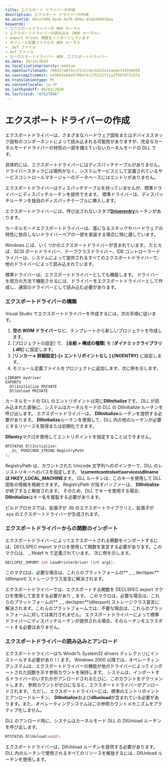 ```yaml
---
title: エクスポート ドライバーの作成
description: エクスポート ドライバーの作成
ms.assetid: 60ce7d0d-0eab-4af6-890a-45ab206816aa
keywords:
- エクスポートドライバーの WDK カーネル
- エクスポートドライバーの読み込み (WDK カーネル)
- export driver 関数をインポートしています
- モジュール定義ファイルの WDK カーネル
- .def ファイル
- def ファイル
- カーネルモードドライバー WDK、エクスポートドライバー
ms.date: 10/14/2019
ms.localizationpriority: medium
ms.openlocfilehash: 78652fa0f3ccf232c4ecbd134a1ae4e741594d93
ms.sourcegitcommit: a59b63e84e6790af4c17b232f11a2f50f875c97a
ms.translationtype: MT
ms.contentlocale: ja-JP
ms.lasthandoff: 08/03/2020
ms.locfileid: "87527846"
---
```

# <a name="creating-export-drivers"></a>エクスポート ドライバーの作成



エクスポートドライバーは、さまざまなハードウェア固有またはデバイススタック固有のコンポーネントによって読み込まれる可能性がありますが、完全なカーネルモードドライバーの特性の一部を備えていないカーネルモードの DLL です。

具体的には、エクスポートドライバーにはディスパッチテーブルがありません。ドライバースタックには場所がなく、システムサービスとして定義されているサービスコントロールマネージャーのデータベースにはエントリがありません。

エクスポートドライバーはディスパッチテーブルを持っていませんが、標準ドライバーにディスパッチルーチンを提供できます。 標準ドライバーは、ディスパッチルーチンを独自のディスパッチテーブルに挿入します。

エクスポートドライバーには、呼び出されないスタブ[**Driverentry**](https://docs.microsoft.com/windows-hardware/drivers/ddi/content/wdm/nc-wdm-driver_initialize)ルーチンがあります。

カーネルモードエクスポートドライバーは、基になるスタックやハードウェアの特性に依存しないドライバーペアの一部を実装する場合に特に適しています。

Windows には、いくつかのエクスポートドライバーが含まれています。 たとえば、SCSI ポートドライバー、テープクラスドライバー、IDE コントローラードライバーは、システムによって提供されるすべてのエクスポートドライバーで、他のドライバーによって読み込まれています。

標準ドライバーは、エクスポートドライバーとしても機能します。 ドライバーを両方の方法で機能させるには、ドライバーをエクスポートドライバーとして作成し、通常のドライバーとして読み込む必要があります。

### <a name="building-an-export-driver"></a>エクスポートドライバーの構築

Visual Studio でエクスポートドライバーを作成するには、次の手順に従います。

1. **空の WDM ドライバー**など、テンプレートから新しいプロジェクトを作成します。
2. [プロジェクトの設定] で、 **[全般 > 構成の種類**] を [**ダイナミックライブラリ (.dll)**] に設定します。
3. [**リンカー-> 詳細設定]-[> エントリポイントなし** **] (/NOENTRY)** に設定します。
4. モジュール定義ファイルをプロジェクトに追加します。次に例を示します。
  ```
  LIBRARY mydriver
  EXPORTS
    DllInitialize PRIVATE
    DllUnload PRIVATE
  ```

カーネルモードの DLL のエントリポイントは常に**DllInitialize**です。 DLL が読み込まれた直後に、システムはカーネルモードの DLL の DllInitialize ルーチンを呼び出します。 エクスポートドライバーは、 **DllInitialize**ルーチンを提供する必要があります。 **DllInitialize**ルーチンを使用して、DLL 内の他のルーチンが必要とするリソースを取得または初期化できます。 

**Dllentry**マクロを使用してエントリポイントを指定することはできません。 

```cpp
NTSTATUS DllInitialize(
  _In_ PUNICODE_STRING RegistryPath
);
```
RegistryPath は、カウントされた Unicode 文字列へのポインターで、DLL のレジストリキーへのパスを指定します。 **\currentcontrolset\services\dllname は HKEY_LOCAL_MACHINE**ます。 DLL ルーチンは、このキーを使用して DLL 固有の情報を格納できます。 RegistryPath が指すバッファーは、 **DllInitialize**が終了すると解放されます。 そのため、DLL でキーを使用する場合、 **DllInitialize**はキー名を複製する必要があります。 


ビルドプロセスでは、拡張子が .lib のエクスポートライブラリと、拡張子が .sys のエクスポートドライバーが生成されます。

### <a name="importing-functions-from-an-export-driver"></a>エクスポートドライバーからの関数のインポート

エクスポートドライバーによってエクスポートされる関数をインポートするには、DECLSPEC import マクロを使用して関数を宣言する必要があります。このマクロは、 \_ Ntdef. h で定義されています。 次に例を示します。

```cpp
DECLSPEC_IMPORT int LoadPrinterDriver (int arg1); 
```

このマクロは、必要な場合は、これらのプラットフォームの** \_ \_ declspec**(dllimport) ストレージクラス宣言に解決されます。

エクスポートドライバーでは、エクスポートする関数を DECLSPEC export マクロを使用して宣言する必要があり \_ ます。 このマクロは、必要な場合は、これらのプラットフォームの** \_ \_ declspec**(dllexport) ストレージクラス宣言に解決されます。これらのプラットフォームでは、不要な場合は、これらのプラットフォームに対しては実行されません。 エクスポートドライバーによって標準ドライバーにディスパッチルーチンが提供される場合、そのルーチンをエクスポートする必要はありません。

### <a name="loading-and-unloading-an-export-driver"></a>エクスポートドライバーの読み込みとアンロード

エクスポートドライバーは% Windir% System32 drivers ディレクトリにインストールする必要があり \\ \\ ます。 Windows 2000 以降では、オペレーティングシステムは、エクスポートドライバーの機能が他のドライバーによってインポートされた回数を示す参照カウントを保持します。 システムは、インポートするドライバーのいずれかがアンロードされるたびに、このカウントをデクリメントします。 参照カウントがゼロになると、エクスポートドライバーがアンロードされます。 ただし、エクスポートドライバーには、標準のエントリポイントとアンロードルーチン、 **DllInitialize**および**dllunload**が含まれている必要があります。また、オペレーティングシステムはこの参照カウントメカニズムをアクティブ化しません。

DLL のアンロード時に、システムはカーネルモード DLL の DllUnload ルーチンを呼び出します。

```cpp
NTSTATUS DllUnload(void);
```
エクスポートドライバーは、DllUnload ルーチンを提供する必要があります。 DLL 内のルーチンで使用されるすべてのリソースを解放するには、DllUnload ルーチンを使用します。 








